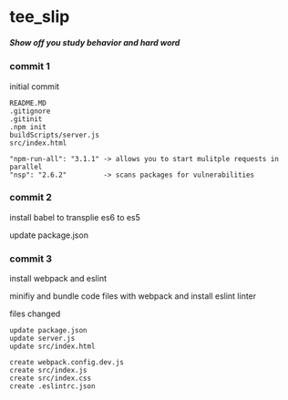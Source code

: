 # tee_slip
##### Show off you study behavior and hard word

### commit 1
initial commit
```
README.MD
.gitignore
.gitinit
.npm init
buildScripts/server.js
src/index.html
```

```
"npm-run-all": "3.1.1" -> allows you to start mulitple requests in parallel
"nsp": "2.6.2"         -> scans packages for vulnerabilities
```

### commit 2
install babel to transplie es6 to es5

update package.json

### commit 3
install webpack and eslint

minifiy and bundle code files with webpack and install eslint linter

files changed
```
update package.json
update server.js
update src/index.html

create webpack.config.dev.js
create src/index.js
create src/index.css
create .eslintrc.json
```




